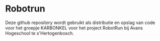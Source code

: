 # Robotrun

Deze github repository wordt gebruikt als distributie en opslag van code voor het groepje KARBONKEL voor het project RobotRun bij Avans Hogeschool te s'Hertogenbosch.
